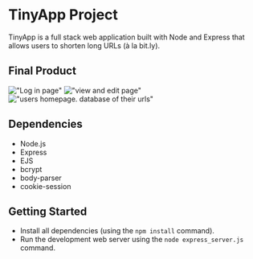 # TinyApp Project

TinyApp is a full stack web application built with Node and Express that allows users to shorten long URLs (à la bit.ly).

## Final Product

!["Log in page"](https://www.flickr.com/photos/195666228@N07/52085570278/in/album-72177720299099724/)
!["view and edit page"](https://www.flickr.com/photos/195666228@N07/52086045135/in/album-72177720299099724/)
!["users homepage. database of their urls"](https://www.flickr.com/photos/195666228@N07/52086045140/in/album-72177720299099724/)

## Dependencies

- Node.js
- Express
- EJS
- bcrypt
- body-parser
- cookie-session


## Getting Started

- Install all dependencies (using the `npm install` command).
- Run the development web server using the `node express_server.js` command.